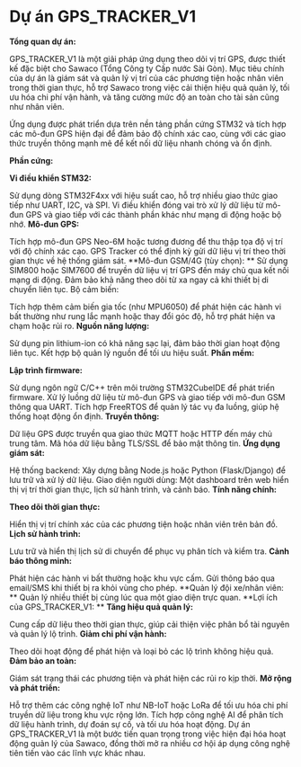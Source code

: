 # **Dự án GPS_TRACKER_V1**

**Tổng quan dự án:**

GPS_TRACKER_V1 là một giải pháp ứng dụng theo dõi vị trí GPS, được thiết kế đặc biệt cho Sawaco (Tổng Công ty Cấp nước Sài Gòn). Mục tiêu chính của dự án là giám sát và quản lý vị trí của các phương tiện hoặc nhân viên trong thời gian thực, hỗ trợ Sawaco trong việc cải thiện hiệu quả quản lý, tối ưu hóa chi phí vận hành, và tăng cường mức độ an toàn cho tài sản cũng như nhân viên.

Ứng dụng được phát triển dựa trên nền tảng phần cứng STM32 và tích hợp các mô-đun GPS hiện đại để đảm bảo độ chính xác cao, cùng với các giao thức truyền thông mạnh mẽ để kết nối dữ liệu nhanh chóng và ổn định.

**Phần cứng:**

**Vi điều khiển STM32:**

Sử dụng dòng STM32F4xx với hiệu suất cao, hỗ trợ nhiều giao thức giao tiếp như UART, I2C, và SPI.
Vi điều khiển đóng vai trò xử lý dữ liệu từ mô-đun GPS và giao tiếp với các thành phần khác như mạng di động hoặc bộ nhớ.
**Mô-đun GPS:**

Tích hợp mô-đun GPS Neo-6M hoặc tương đương để thu thập tọa độ vị trí với độ chính xác cao.
GPS Tracker có thể định kỳ gửi dữ liệu vị trí theo thời gian thực về hệ thống giám sát.
**Mô-đun GSM/4G (tùy chọn):
**
Sử dụng SIM800 hoặc SIM7600 để truyền dữ liệu vị trí GPS đến máy chủ qua kết nối mạng di động.
Đảm bảo khả năng theo dõi từ xa ngay cả khi thiết bị di chuyển liên tục.
Bộ cảm biến:

Tích hợp thêm cảm biến gia tốc (như MPU6050) để phát hiện các hành vi bất thường như rung lắc mạnh hoặc thay đổi góc độ, hỗ trợ phát hiện va chạm hoặc rủi ro.
**Nguồn năng lượng:**

Sử dụng pin lithium-ion có khả năng sạc lại, đảm bảo thời gian hoạt động liên tục. Kết hợp bộ quản lý nguồn để tối ưu hiệu suất.
**Phần mềm:**

**Lập trình firmware:**

Sử dụng ngôn ngữ C/C++ trên môi trường STM32CubeIDE để phát triển firmware.
Xử lý luồng dữ liệu từ mô-đun GPS và giao tiếp với mô-đun GSM thông qua UART.
Tích hợp FreeRTOS để quản lý tác vụ đa luồng, giúp hệ thống hoạt động ổn định.
**Truyền thông:**

Dữ liệu GPS được truyền qua giao thức MQTT hoặc HTTP đến máy chủ trung tâm.
Mã hóa dữ liệu bằng TLS/SSL để bảo mật thông tin.
**Ứng dụng giám sát:**

Hệ thống backend: Xây dựng bằng Node.js hoặc Python (Flask/Django) để lưu trữ và xử lý dữ liệu.
Giao diện người dùng: Một dashboard trên web hiển thị vị trí thời gian thực, lịch sử hành trình, và cảnh báo.
**Tính năng chính:**

**Theo dõi thời gian thực:**

Hiển thị vị trí chính xác của các phương tiện hoặc nhân viên trên bản đồ.
**Lịch sử hành trình:**

Lưu trữ và hiển thị lịch sử di chuyển để phục vụ phân tích và kiểm tra.
**Cảnh báo thông minh:**

Phát hiện các hành vi bất thường hoặc khu vực cấm.
Gửi thông báo qua email/SMS khi thiết bị ra khỏi vùng cho phép.
**Quản lý đội xe/nhân viên:
**
Quản lý nhiều thiết bị cùng lúc qua một giao diện trực quan.
**Lợi ích của GPS_TRACKER_V1:
**
**Tăng hiệu quả quản lý:**

Cung cấp dữ liệu theo thời gian thực, giúp cải thiện việc phân bổ tài nguyên và quản lý lộ trình.
**Giảm chi phí vận hành:**

Theo dõi hoạt động để phát hiện và loại bỏ các lộ trình không hiệu quả.
**Đảm bảo an toàn:**

Giám sát trạng thái các phương tiện và phát hiện các rủi ro kịp thời.
**Mở rộng và phát triển:**

Hỗ trợ thêm các công nghệ IoT như NB-IoT hoặc LoRa để tối ưu hóa chi phí truyền dữ liệu trong khu vực rộng lớn.
Tích hợp công nghệ AI để phân tích dữ liệu hành trình, dự đoán sự cố, và tối ưu hóa hoạt động.
Dự án GPS_TRACKER_V1 là một bước tiến quan trọng trong việc hiện đại hóa hoạt động quản lý của Sawaco, đồng thời mở ra nhiều cơ hội áp dụng công nghệ tiên tiến vào các lĩnh vực khác nhau.

